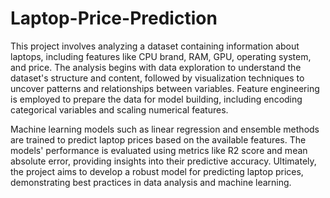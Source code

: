 # Laptop-Price-Prediction

This project involves analyzing a dataset containing information about laptops, including features like CPU brand, RAM, GPU, operating system, and price. The analysis begins with data exploration to understand the dataset's structure and content, followed by visualization techniques to uncover patterns and relationships between variables. Feature engineering is employed to prepare the data for model building, including encoding categorical variables and scaling numerical features. 

Machine learning models such as linear regression and ensemble methods are trained to predict laptop prices based on the available features. The models' performance is evaluated using metrics like R2 score and mean absolute error, providing insights into their predictive accuracy. Ultimately, the project aims to develop a robust model for predicting laptop prices, demonstrating best practices in data analysis and machine learning.
